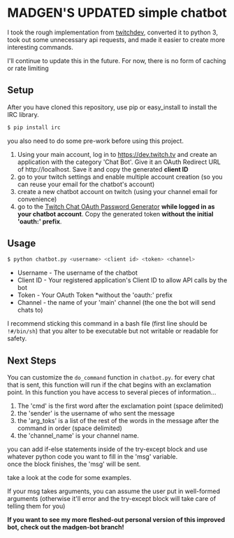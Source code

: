 # MADGEN'S UPDATED simple chatbot
I took the rough implementation from [twitchdev](https://github.com/twitchdev/chatbot-python-sample), converted it to python 3, took out some unnecessary api requests, and made it easier to create more interesting commands.  

I'll continue to update this in the future. For now, there is no form of caching or rate limiting

## Setup
After you have cloned this repository, use pip or easy_install to install the IRC library.

```sh
$ pip install irc
```

you also need to do some pre-work before using this project.
1. Using your main account, log in to https://dev.twitch.tv and create an application with the category 'Chat Bot'. Give it an OAuth Redirect URL of http://localhost. Save it and copy the generated **client ID**
2. go to your twitch settings and enable multiple account creation (so you can reuse your email for the chatbot's account)
3. create a new chatbot account on twitch (using your channel email for convenience)
4. go to the [Twitch Chat OAuth Password Generator](http://twitchapps.com/tmi/) **while logged in as your chatbot account**. Copy the generated token **without the initial 'oauth:' prefix**.

## Usage
```sh
$ python chatbot.py <username> <client id> <token> <channel>
```
* Username - The username of the chatbot
* Client ID - Your registered application's Client ID to allow API calls by the bot
* Token - Your OAuth Token *without the 'oauth:' prefix
* Channel - the name of your 'main' channel (the one the bot will send chats to)

I recommend sticking this command in a bash file (first line should be `!#/bin/sh`) that you alter to be executable but not writable or readable for safety. 

## Next Steps
You can customize the `do_command` function in `chatbot.py`.
for every chat that is sent, this function will run if the chat begins with an exclamation point. In this function you have access to several pieces of information...
1. The 'cmd' is the first word after the exclamation point (space delimited)
2. the 'sender' is the username of who sent the message
3. the 'arg_toks' is a list of the rest of the words in the message after the command in order (space delimited)
4. the 'channel_name' is your channel name. 

you can add if-else statements inside of the try-except block and use whatever python code you want to fill in the 'msg' variable.  
once the block finishes, the 'msg' will be sent.  

take a look at the code for some examples.  

If your msg takes arguments, you can assume the user put in well-formed arguments (otherwise it'll error and the try-except block will take care of telling them for you)  

**If you want to see my more fleshed-out personal version of this improved bot, check out the madgen-bot branch!**